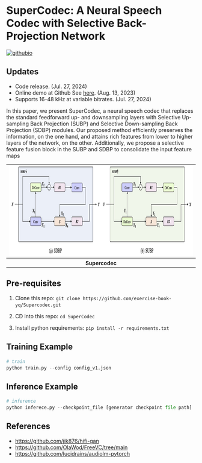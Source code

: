 # SuperCodec: A Neural Speech Codec with Selective Back-Projection Network
[![githubio](https://img.shields.io/static/v1?message=Audio%20Samples&logo=Github&labelColor=grey&color=blue&logoColor=white&label=%20&style=flat)](https://exercise-book-yq.github.io/SuperCodec-Demo/)

## Updates

- Code release. (Jul. 27, 2024)
- Online demo at Github See [here](https://exercise-book-yq.github.io/SuperCodec-Demo/). (Aug. 13, 2023)
- Supports 16-48 kHz at variable bitrates. (Jul. 27, 2024)

In this paper, we present SuperCodec, a neural speech codec that replaces the standard feedforward up- and downsampling layers with Selective Up-sampling Back Projection (SUBP) and Selective Down-sampling Back Projection (SDBP) modules. Our proposed method efficiently preserves the information, on the one hand, and attains rich features from lower to higher layers of the network, on the other. Additionally, we propose a selective feature fusion block in the SUBP and SDBP to consolidate the input feature maps

<table style="width:100%">
  <tr>
    <td><img src="./resources/supercodec.png" alt="inference" height="240"></td>
  </tr>
  <tr>
    <th>Supercodec</th>
  </tr>
</table>

## Pre-requisites

1. Clone this repo: `git clone https://github.com/exercise-book-yq/Supercodec.git`

2. CD into this repo: `cd SuperCodec`

3. Install python requirements: `pip install -r requirements.txt`


## Training Example

```python
# train
python train.py --config config_v1.json
```

## Inference Example

```python
# inference
python inferece.py --checkpoint_file [generator checkpoint file path]
```

## References

- https://github.com/jik876/hifi-gan
- https://github.com/OlaWod/FreeVC/tree/main
- https://github.com/lucidrains/audiolm-pytorch